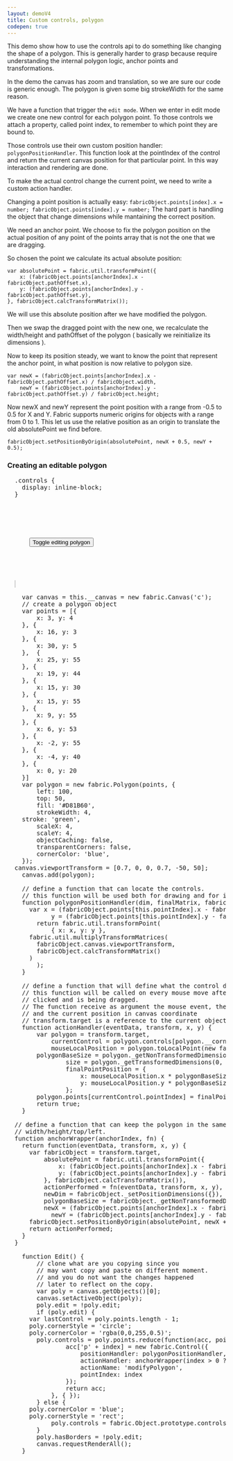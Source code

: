 ```yaml
---
layout: demoV4
title: Custom controls, polygon
codepen: true
---
```

This demo show how to use the controls api to do something like changing the shape of a polygon.
This is generally harder to grasp because require understanding the internal polygon logic,
anchor points and transformations.

In the demo the canvas has zoom and translation, so we are sure our code is generic enough.
The polygon is given some big strokeWidth for the same reason.

We have a function that trigger the `edit mode`.
When we enter in edit mode we create one new control for each polygon point.
To those controls we attach a property, called point index, to remember to which point they are bound to.

Those controls use their own custom position handler: `polygonPositionHandler`. This function
look at the pointIndex of the control and return the current canvas position for that particular point.
In this way interaction and rendering are done.

To make the actual control change the current point, we need to write a custom action handler.

Changing a point position is actually easy:
`fabricObject.points[index].x = number; fabricObject.points[index].y = number;`
The hard part is handling the object that change dimensions while mantaining the correct position.

We need an anchor point. We choose to fix the polygon position on the actual position of any point of the points array that is not the one that we are dragging.

So chosen the point we calculate its actual absolute position:
```
var absolutePoint = fabric.util.transformPoint({
    x: (fabricObject.points[anchorIndex].x - fabricObject.pathOffset.x),
    y: (fabricObject.points[anchorIndex].y - fabricObject.pathOffset.y),
}, fabricObject.calcTransformMatrix());
```
We will use this absolute position after we have modified the polygon.

Then we swap the dragged point with the new one, we recalculate the width/height and pathOffset of the polygon ( basically we reinitialize its dimensions ).

Now to keep its position steady, we want to know the point that represent the anchor point, in what position is now relative to polygon size.

```
var newX = (fabricObject.points[anchorIndex].x - fabricObject.pathOffset.x) / fabricObject.width,
    newY = (fabricObject.points[anchorIndex].y - fabricObject.pathOffset.y) / fabricObject.height;
```
Now newX and newY represent the point position with a range from -0.5 to 0.5 for X and Y.
Fabric supports numeric origins for objects with a range from 0 to 1. This let us use the relative position as an origin to translate the old absolutePoint we find before.

```
fabricObject.setPositionByOrigin(absolutePoint, newX + 0.5, newY + 0.5);
```


### Creating an editable polygon

<div
  class="codepen-later"
  data-editable="true"
  data-height="600"
  data-default-tab="result"
>
<pre data-lang="css" data-options-autoprefixer="true">
  .controls {
  	display: inline-block;
  }
</pre>

<pre data-lang="html">
  <div class="controls">
    <p>
      <button id="edit" onclick="Edit()">Toggle editing polygon</button>
    </p>
  </div>
  <canvas id="c" width="500" height="400" style="border:1px solid #ccc"></canvas>
</pre>
<pre data-lang="js">
	var canvas = this.__canvas = new fabric.Canvas('c');
	// create a polygon object
	var points = [{
		x: 3, y: 4
	}, {
		x: 16, y: 3
	}, {
		x: 30, y: 5
	},  {
		x: 25, y: 55
	}, {
		x: 19, y: 44
	}, {
		x: 15, y: 30
	}, {
		x: 15, y: 55
	}, {
		x: 9, y: 55
	}, {
		x: 6, y: 53
	}, {
		x: -2, y: 55
	}, {
		x: -4, y: 40
	}, {
		x: 0, y: 20
	}]
	var polygon = new fabric.Polygon(points, {
		left: 100,
		top: 50,
		fill: '#D81B60',
		strokeWidth: 4,
    stroke: 'green',
		scaleX: 4,
		scaleY: 4,
		objectCaching: false,
		transparentCorners: false,
		cornerColor: 'blue',
	});
  canvas.viewportTransform = [0.7, 0, 0, 0.7, -50, 50];
	canvas.add(polygon);

	// define a function that can locate the controls.
	// this function will be used both for drawing and for interaction.
	function polygonPositionHandler(dim, finalMatrix, fabricObject) {
	  var x = (fabricObject.points[this.pointIndex].x - fabricObject.pathOffset.x),
		    y = (fabricObject.points[this.pointIndex].y - fabricObject.pathOffset.y);
		return fabric.util.transformPoint(
			{ x: x, y: y },
      fabric.util.multiplyTransformMatrices(
        fabricObject.canvas.viewportTransform,
        fabricObject.calcTransformMatrix()
      )
		);
	}

	// define a function that will define what the control does
	// this function will be called on every mouse move after a control has been
	// clicked and is being dragged.
	// The function receive as argument the mouse event, the current trasnform object
	// and the current position in canvas coordinate
	// transform.target is a reference to the current object being transformed,
	function actionHandler(eventData, transform, x, y) {
		var polygon = transform.target,
		    currentControl = polygon.controls[polygon.__corner],
		    mouseLocalPosition = polygon.toLocalPoint(new fabric.Point(x, y), 'center', 'center'),
        polygonBaseSize = polygon._getNonTransformedDimensions(),
				size = polygon._getTransformedDimensions(0, 0),
				finalPointPosition = {
					x: mouseLocalPosition.x * polygonBaseSize.x / size.x + polygon.pathOffset.x,
					y: mouseLocalPosition.y * polygonBaseSize.y / size.y + polygon.pathOffset.y
				};
		polygon.points[currentControl.pointIndex] = finalPointPosition;
		return true;
	}

  // define a function that can keep the polygon in the same position when we change its
  // width/height/top/left.
  function anchorWrapper(anchorIndex, fn) {
    return function(eventData, transform, x, y) {
      var fabricObject = transform.target,
          absolutePoint = fabric.util.transformPoint({
              x: (fabricObject.points[anchorIndex].x - fabricObject.pathOffset.x),
              y: (fabricObject.points[anchorIndex].y - fabricObject.pathOffset.y),
          }, fabricObject.calcTransformMatrix()),
          actionPerformed = fn(eventData, transform, x, y),
          newDim = fabricObject._setPositionDimensions({}),
          polygonBaseSize = fabricObject._getNonTransformedDimensions(),
          newX = (fabricObject.points[anchorIndex].x - fabricObject.pathOffset.x) / polygonBaseSize.x,
  		    newY = (fabricObject.points[anchorIndex].y - fabricObject.pathOffset.y) / polygonBaseSize.y;
      fabricObject.setPositionByOrigin(absolutePoint, newX + 0.5, newY + 0.5);
      return actionPerformed;
    }
  }

	function Edit() {
		// clone what are you copying since you
		// may want copy and paste on different moment.
		// and you do not want the changes happened
		// later to reflect on the copy.
		var poly = canvas.getObjects()[0];
		canvas.setActiveObject(poly);
		poly.edit = !poly.edit;
		if (poly.edit) {
      var lastControl = poly.points.length - 1;
      poly.cornerStyle = 'circle';
      poly.cornerColor = 'rgba(0,0,255,0.5)';
	    poly.controls = poly.points.reduce(function(acc, point, index) {
				acc['p' + index] = new fabric.Control({
					positionHandler: polygonPositionHandler,
					actionHandler: anchorWrapper(index > 0 ? index - 1 : lastControl, actionHandler),
					actionName: 'modifyPolygon',
					pointIndex: index
				});
				return acc;
			}, { });
		} else {
      poly.cornerColor = 'blue';
      poly.cornerStyle = 'rect';
			poly.controls = fabric.Object.prototype.controls;
		}
		poly.hasBorders = !poly.edit;
		canvas.requestRenderAll();
	}
</pre>
</div>
